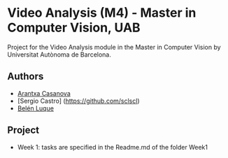 # Video Analysis (M4) - Master in Computer Vision, UAB
Project for the Video Analysis module in the Master in Computer Vision by Universitat Autònoma de Barcelona. 

## Authors

- [Arantxa Casanova](https://github.com/ArantxaCasanova)
- [Sergio Castro] (https://github.com/sclscl)
- [Belén Luque](https://github.com/bluque)

## Project

- Week 1: tasks are specified in the Readme.md of the folder Week1
